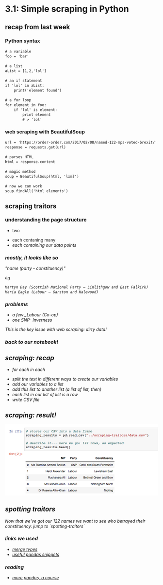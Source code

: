# 3.1: Simple scraping in Python


## recap from last week


### Python syntax

    # a variable
    foo = 'bar'
    
    # a list
    aList = [1,2,'lol']
    
    # an if statement
    if 'lol' in aList:
        print('element found')
    
    # a for loop
    for element in foo:
        if 'lol' is element:
            print element
            # > 'lol'


### web scraping with BeautifulSoup

    url = 'https://order-order.com/2017/02/08/named-122-mps-voted-brexit/'
    response = requests.get(url)
    
    # parses HTML
    html = response.content
    
    # magic method
    soup = BeautifulSoup(html, 'lxml')
    
    # now we can work
    soup.findAll('html elements')


## scraping traitors


### understanding the page structure

-   two <blockquote>
-   each contaning many <em>
-   each <em> containing our data points


### mostly, it looks like so

"name (party - constituency)"

eg 

    Martyn Day (Scottish National Party – Linlithgow and East Falkirk)
    Maria Eagle (Labour – Garston and Halewood)


### problems

-   a few \_Labour (Co-op)
-   one SNP- Inverness

This is the key issue with web scraping: dirty data!


### back to our notebook!


## scraping: recap

-   for each <em> in each <blockquote>
-   split the text in different ways to create our variables
-   add our variables to a list
-   add this list to another list (a list of list, then)
-   each list in our list of list is a row
-   write CSV file


## scraping: result!

![img](./img/results.png)


## spotting traitors

Now that we've got our 122 names we want to see who betrayed their constituency: jump to \`spotting-traitors\`


### links we used

-   [merge types](https://www.shanelynn.ie/merge-join-dataframes-python-pandas-index-1/#mergetypes)
-   [useful pandas snippets](https://jeffdelaney.me/blog/useful-snippets-in-pandas/)


### reading

-   [more pandas, a course](https://www.datacamp.com/community/tutorials/exploratory-data-analysis-python)

